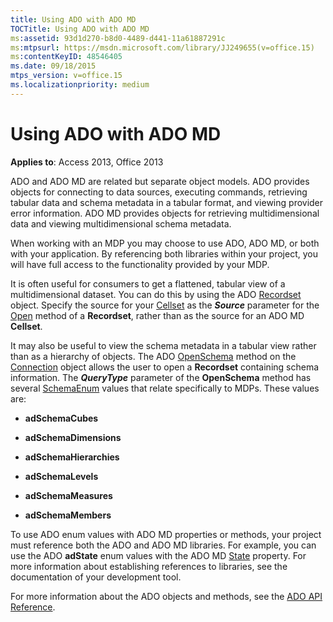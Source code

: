 ```yaml
---
title: Using ADO with ADO MD
TOCTitle: Using ADO with ADO MD
ms:assetid: 93d1d270-b8d0-4489-d441-11a61887291c
ms:mtpsurl: https://msdn.microsoft.com/library/JJ249655(v=office.15)
ms:contentKeyID: 48546405
ms.date: 09/18/2015
mtps_version: v=office.15
ms.localizationpriority: medium
---
```


# Using ADO with ADO MD


**Applies to**: Access 2013, Office 2013

ADO and ADO MD are related but separate object models. ADO provides objects for connecting to data sources, executing commands, retrieving tabular data and schema metadata in a tabular format, and viewing provider error information. ADO MD provides objects for retrieving multidimensional data and viewing multidimensional schema metadata.

When working with an MDP you may choose to use ADO, ADO MD, or both with your application. By referencing both libraries within your project, you will have full access to the functionality provided by your MDP.

It is often useful for consumers to get a flattened, tabular view of a multidimensional dataset. You can do this by using the ADO [Recordset](recordset-object-ado.md) object. Specify the source for your [Cellset](cellset-object-ado-md.md) as the ***Source*** parameter for the [Open](open-method-ado-recordset.md) method of a **Recordset**, rather than as the source for an ADO MD **Cellset**.

It may also be useful to view the schema metadata in a tabular view rather than as a hierarchy of objects. The ADO [OpenSchema](openschema-method-ado.md) method on the [Connection](connection-object-ado.md) object allows the user to open a **Recordset** containing schema information. The ***QueryType*** parameter of the **OpenSchema** method has several [SchemaEnum](schemaenum.md) values that relate specifically to MDPs. These values are:

  - **adSchemaCubes**

  - **adSchemaDimensions**

  - **adSchemaHierarchies**

  - **adSchemaLevels**

  - **adSchemaMeasures**

  - **adSchemaMembers**

To use ADO enum values with ADO MD properties or methods, your project must reference both the ADO and ADO MD libraries. For example, you can use the ADO **adState** enum values with the ADO MD [State](state-property-ado-md.md) property. For more information about establishing references to libraries, see the documentation of your development tool.

For more information about the ADO objects and methods, see the [ADO API Reference](ado-api-reference.md).

